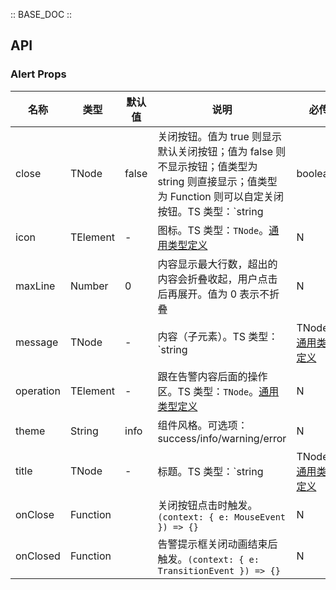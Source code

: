 :: BASE_DOC ::

## API

### Alert Props

名称 | 类型 | 默认值 | 说明 | 必传
-- | -- | -- | -- | --
close | TNode | false | 关闭按钮。值为 true 则显示默认关闭按钮；值为 false 则不显示按钮；值类型为 string 则直接显示；值类型为 Function 则可以自定关闭按钮。TS 类型：`string | boolean | TNode`。[通用类型定义](https://github.com/TDesignOteam/tdesign-react/blob/main/src/common.ts) | N
icon | TElement | - | 图标。TS 类型：`TNode`。[通用类型定义](https://github.com/TDesignOteam/tdesign-react/blob/main/src/common.ts) | N
maxLine | Number | 0 | 内容显示最大行数，超出的内容会折叠收起，用户点击后再展开。值为 0 表示不折叠 | N
message | TNode | - | 内容（子元素）。TS 类型：`string | TNode`。[通用类型定义](https://github.com/TDesignOteam/tdesign-react/blob/main/src/common.ts) | N
operation | TElement | - | 跟在告警内容后面的操作区。TS 类型：`TNode`。[通用类型定义](https://github.com/TDesignOteam/tdesign-react/blob/main/src/common.ts) | N
theme | String | info | 组件风格。可选项：success/info/warning/error | N
title | TNode | - | 标题。TS 类型：`string | TNode`。[通用类型定义](https://github.com/TDesignOteam/tdesign-react/blob/main/src/common.ts) | N
onClose | Function |  | 关闭按钮点击时触发。`(context: { e: MouseEvent }) => {}` | N
onClosed | Function |  | 告警提示框关闭动画结束后触发。`(context: { e: TransitionEvent }) => {}` | N
